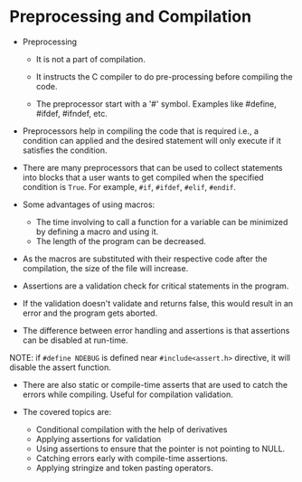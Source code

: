 # Preprocessing and Compilation

* Preprocessing

	- It is not a part of compilation.

	- It instructs the C compiler to do pre-processing before compiling the code.

	- The preprocessor start with a '#' symbol. Examples like #define, #ifdef, #ifndef, etc.

* Preprocessors help in compiling the code that is required i.e., a condition can applied and the desired statement will only execute if it satisfies the condition.

* There are many preprocessors that can be used to collect statements into blocks that a user wants to get compiled when the specified condition is `True`. For example, `#if`, `#ifdef`, `#elif`, `#endif`.

* Some advantages of using macros:

	- The time involving to call a function for a variable can be minimized by defining a macro and using it.
	- The length of the program can be decreased.

* As the macros are substituted with their respective code after the compilation, the size of the file will increase.

* Assertions are a validation check for critical statements in the program.

* If the validation doesn't validate and returns false, this would result in an error and the program gets aborted.

* The difference between error handling and assertions is that assertions can be disabled at run-time.

NOTE: if `#define NDEBUG` is defined near `#include<assert.h>` directive, it will disable the assert function.

* There are also static or compile-time asserts that are used to catch the errors while compiling. Useful for compilation validation.

* The covered topics are:

	- Conditional compilation with the help of derivatives
	- Applying assertions for validation
	- Using assertions to ensure that the pointer is not pointing to NULL.
	- Catching errors early with compile-time assertions.
	- Applying stringize and token pasting operators.
